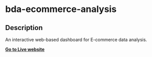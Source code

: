 # bda-ecommerce-analysis

## Description
An interactive web-based dashboard for E-commerce data analysis.

**[Go to Live website](https://ecommerce-analysis-report.herokuapp.com/)**
